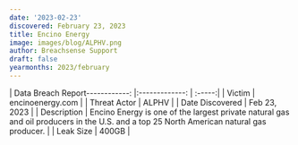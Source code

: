 ```yaml
---
date: '2023-02-23'
discovered: February 23, 2023
title: Encino Energy
image: images/blog/ALPHV.png
author: Breachsense Support
draft: false
yearmonths: 2023/february
---
```


| Data Breach Report------------:     |:-------------:    | :-----:|
| Victim      | encinoenergy.com      | 
| Threat Actor      | ALPHV      | 
| Date Discovered      | Feb 23, 2023      | 
| Description      | Encino Energy is one of the largest private natural gas and oil producers in the U.S. and a top 25 North American natural gas producer.      | 
| Leak Size      | 400GB      | 


